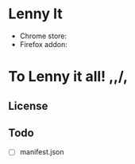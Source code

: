 # Lenny It

- Chrome store:
- Firefox addon:

# To Lenny it all! \,,/,

## License

## Todo

- [ ] manifest.json

<!--
referências
  https://github.com/IgorHalfeld/pr-maneiro
  https://www.sitepoint.com/create-chrome-extension-10-minutes-flat/
-->
